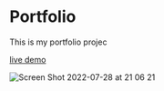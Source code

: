 # Portfolio
This is my portfolio projec

[live demo](https://portfolio-nemesio.herokuapp.com/)

![Screen Shot 2022-07-28 at 21 06 21](https://user-images.githubusercontent.com/107975354/181652211-31580b7f-caaa-45d4-a12e-bf71c4d9c8d6.png)
